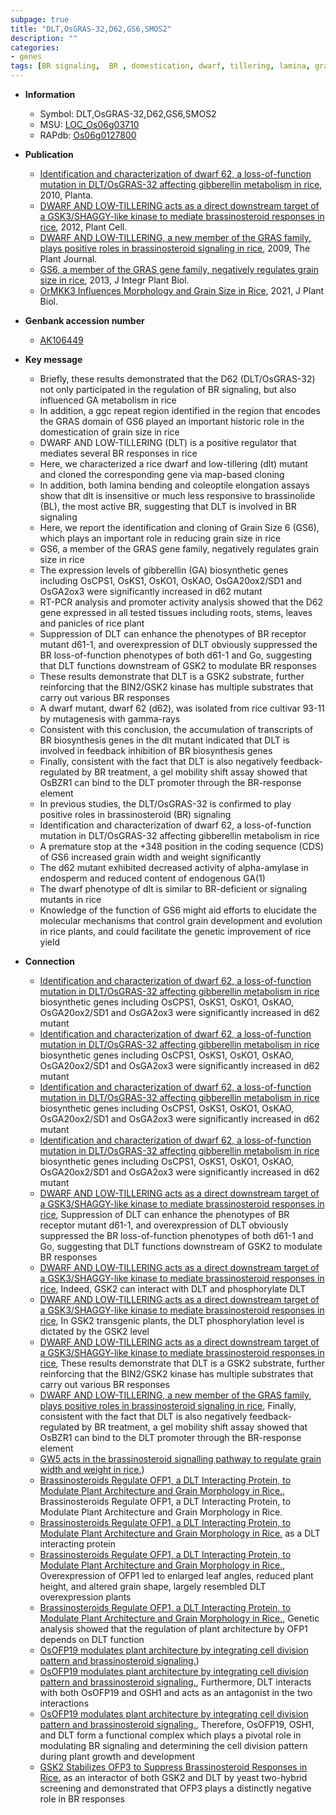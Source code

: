 ```yaml
---
subpage: true
title: "DLT,OsGRAS-32,D62,GS6,SMOS2"
description: ""
categories:
- genes
tags: [BR signaling,  BR , domestication, dwarf, tillering, lamina, grain size, gibberellin,  ga , panicle, tiller, brassinosteroid, grain width, endosperm, stem, grain, yield, root]
---
```


* **Information**  
    + Symbol: DLT,OsGRAS-32,D62,GS6,SMOS2  
    + MSU: [LOC_Os06g03710](http://rice.plantbiology.msu.edu/cgi-bin/ORF_infopage.cgi?orf=LOC_Os06g03710)  
    + RAPdb: [Os06g0127800](http://rapdb.dna.affrc.go.jp/viewer/gbrowse_details/irgsp1?name=Os06g0127800)  

* **Publication**  
    + [Identification and characterization of dwarf 62, a loss-of-function mutation in DLT/OsGRAS-32 affecting gibberellin metabolism in rice](http://www.ncbi.nlm.nih.gov/pubmed?term=Identification+and+characterization+of+dwarf+62,+a+loss-of-function+mutation+in+DLT/OsGRAS-32+affecting+gibberellin+metabolism+in+rice%5BTitle%5D), 2010, Planta.
    + [DWARF AND LOW-TILLERING acts as a direct downstream target of a GSK3/SHAGGY-like kinase to mediate brassinosteroid responses in rice](http://www.ncbi.nlm.nih.gov/pubmed?term=DWARF+AND+LOW-TILLERING+acts+as+a+direct+downstream+target+of+a+GSK3/SHAGGY-like+kinase+to+mediate+brassinosteroid+responses+in+rice%5BTitle%5D), 2012, Plant Cell.
    + [DWARF AND LOW-TILLERING, a new member of the GRAS family, plays positive roles in brassinosteroid signaling in rice](http://www.ncbi.nlm.nih.gov/pubmed?term=DWARF+AND+LOW-TILLERING,+a+new+member+of+the+GRAS+family,+plays+positive+roles+in+brassinosteroid+signaling+in+rice%5BTitle%5D), 2009, The Plant Journal.
    + [GS6, a member of the GRAS gene family, negatively regulates grain size in rice](http://www.ncbi.nlm.nih.gov/pubmed?term=GS6,+a+member+of+the+GRAS+gene+family,+negatively+regulates+grain+size+in+rice%5BTitle%5D), 2013, J Integr Plant Biol.
    + [OrMKK3 Influences Morphology and Grain Size in Rice](http://www.ncbi.nlm.nih.gov/pubmed?term=OrMKK3+Influences+Morphology+and+Grain+Size+in+Rice%5BTitle%5D), 2021, J Plant Biol.

* **Genbank accession number**  
    + [AK106449](http://www.ncbi.nlm.nih.gov/nuccore/AK106449)

* **Key message**  
    + Briefly, these results demonstrated that the D62 (DLT/OsGRAS-32) not only participated in the regulation of BR signaling, but also influenced GA metabolism in rice
    + In addition, a ggc repeat region identified in the region that encodes the GRAS domain of GS6 played an important historic role in the domestication of grain size in rice
    + DWARF AND LOW-TILLERING (DLT) is a positive regulator that mediates several BR responses in rice
    + Here, we characterized a rice dwarf and low-tillering (dlt) mutant and cloned the corresponding gene via map-based cloning
    + In addition, both lamina bending and coleoptile elongation assays show that dlt is insensitive or much less responsive to brassinolide (BL), the most active BR, suggesting that DLT is involved in BR signaling
    + Here, we report the identification and cloning of Grain Size 6 (GS6), which plays an important role in reducing grain size in rice
    + GS6, a member of the GRAS gene family, negatively regulates grain size in rice
    + The expression levels of gibberellin (GA) biosynthetic genes including OsCPS1, OsKS1, OsKO1, OsKAO, OsGA20ox2/SD1 and OsGA2ox3 were significantly increased in d62 mutant
    + RT-PCR analysis and promoter activity analysis showed that the D62 gene expressed in all tested tissues including roots, stems, leaves and panicles of rice plant
    + Suppression of DLT can enhance the phenotypes of BR receptor mutant d61-1, and overexpression of DLT obviously suppressed the BR loss-of-function phenotypes of both d61-1 and Go, suggesting that DLT functions downstream of GSK2 to modulate BR responses
    + These results demonstrate that DLT is a GSK2 substrate, further reinforcing that the BIN2/GSK2 kinase has multiple substrates that carry out various BR responses
    + A dwarf mutant, dwarf 62 (d62), was isolated from rice cultivar 93-11 by mutagenesis with gamma-rays
    + Consistent with this conclusion, the accumulation of transcripts of BR biosynthesis genes in the dlt mutant indicated that DLT is involved in feedback inhibition of BR biosynthesis genes
    + Finally, consistent with the fact that DLT is also negatively feedback-regulated by BR treatment, a gel mobility shift assay showed that OsBZR1 can bind to the DLT promoter through the BR-response element
    + In previous studies, the DLT/OsGRAS-32 is confirmed to play positive roles in brassinosteroid (BR) signaling
    + Identification and characterization of dwarf 62, a loss-of-function mutation in DLT/OsGRAS-32 affecting gibberellin metabolism in rice
    + A premature stop at the +348 position in the coding sequence (CDS) of GS6 increased grain width and weight significantly
    + The d62 mutant exhibited decreased activity of alpha-amylase in endosperm and reduced content of endogenous GA(1)
    + The dwarf phenotype of dlt is similar to BR-deficient or signaling mutants in rice
    + Knowledge of the function of GS6 might aid efforts to elucidate the molecular mechanisms that control grain development and evolution in rice plants, and could facilitate the genetic improvement of rice yield

* **Connection**  
    + [Identification and characterization of dwarf 62, a loss-of-function mutation in DLT/OsGRAS-32 affecting gibberellin metabolism in rice](GA) biosynthetic genes including OsCPS1, OsKS1, OsKO1, OsKAO, OsGA20ox2/SD1 and OsGA2ox3 were significantly increased in d62 mutant
    + [Identification and characterization of dwarf 62, a loss-of-function mutation in DLT/OsGRAS-32 affecting gibberellin metabolism in rice](GA) biosynthetic genes including OsCPS1, OsKS1, OsKO1, OsKAO, OsGA20ox2/SD1 and OsGA2ox3 were significantly increased in d62 mutant
    + [Identification and characterization of dwarf 62, a loss-of-function mutation in DLT/OsGRAS-32 affecting gibberellin metabolism in rice](GA) biosynthetic genes including OsCPS1, OsKS1, OsKO1, OsKAO, OsGA20ox2/SD1 and OsGA2ox3 were significantly increased in d62 mutant
    + [Identification and characterization of dwarf 62, a loss-of-function mutation in DLT/OsGRAS-32 affecting gibberellin metabolism in rice](GA) biosynthetic genes including OsCPS1, OsKS1, OsKO1, OsKAO, OsGA20ox2/SD1 and OsGA2ox3 were significantly increased in d62 mutant
    + [DWARF AND LOW-TILLERING acts as a direct downstream target of a GSK3/SHAGGY-like kinase to mediate brassinosteroid responses in rice](http://www.ncbi.nlm.nih.gov/pubmed?term=DWARF+AND+LOW-TILLERING+acts+as+a+direct+downstream+target+of+a+GSK3/SHAGGY-like+kinase+to+mediate+brassinosteroid+responses+in+rice%5BTitle%5D), Suppression of DLT can enhance the phenotypes of BR receptor mutant d61-1, and overexpression of DLT obviously suppressed the BR loss-of-function phenotypes of both d61-1 and Go, suggesting that DLT functions downstream of GSK2 to modulate BR responses
    + [DWARF AND LOW-TILLERING acts as a direct downstream target of a GSK3/SHAGGY-like kinase to mediate brassinosteroid responses in rice](http://www.ncbi.nlm.nih.gov/pubmed?term=DWARF+AND+LOW-TILLERING+acts+as+a+direct+downstream+target+of+a+GSK3/SHAGGY-like+kinase+to+mediate+brassinosteroid+responses+in+rice%5BTitle%5D), Indeed, GSK2 can interact with DLT and phosphorylate DLT
    + [DWARF AND LOW-TILLERING acts as a direct downstream target of a GSK3/SHAGGY-like kinase to mediate brassinosteroid responses in rice](http://www.ncbi.nlm.nih.gov/pubmed?term=DWARF+AND+LOW-TILLERING+acts+as+a+direct+downstream+target+of+a+GSK3/SHAGGY-like+kinase+to+mediate+brassinosteroid+responses+in+rice%5BTitle%5D), In GSK2 transgenic plants, the DLT phosphorylation level is dictated by the GSK2 level
    + [DWARF AND LOW-TILLERING acts as a direct downstream target of a GSK3/SHAGGY-like kinase to mediate brassinosteroid responses in rice](http://www.ncbi.nlm.nih.gov/pubmed?term=DWARF+AND+LOW-TILLERING+acts+as+a+direct+downstream+target+of+a+GSK3/SHAGGY-like+kinase+to+mediate+brassinosteroid+responses+in+rice%5BTitle%5D), These results demonstrate that DLT is a GSK2 substrate, further reinforcing that the BIN2/GSK2 kinase has multiple substrates that carry out various BR responses
    + [DWARF AND LOW-TILLERING, a new member of the GRAS family, plays positive roles in brassinosteroid signaling in rice](http://www.ncbi.nlm.nih.gov/pubmed?term=DWARF+AND+LOW-TILLERING,+a+new+member+of+the+GRAS+family,+plays+positive+roles+in+brassinosteroid+signaling+in+rice%5BTitle%5D), Finally, consistent with the fact that DLT is also negatively feedback-regulated by BR treatment, a gel mobility shift assay showed that OsBZR1 can bind to the DLT promoter through the BR-response element
    + [GW5 acts in the brassinosteroid signalling pathway to regulate grain width and weight in rice.](including+grain+width+and+weight))
    + [Brassinosteroids Regulate OFP1, a DLT Interacting Protein, to Modulate Plant Architecture and Grain Morphology in Rice.](http://www.ncbi.nlm.nih.gov/pubmed?term=Brassinosteroids+Regulate+OFP1,+a+DLT+Interacting+Protein,+to+Modulate+Plant+Architecture+and+Grain+Morphology+in+Rice.%5BTitle%5D), Brassinosteroids Regulate OFP1, a DLT Interacting Protein, to Modulate Plant Architecture and Grain Morphology in Rice.
    + [Brassinosteroids Regulate OFP1, a DLT Interacting Protein, to Modulate Plant Architecture and Grain Morphology in Rice.](OFP1) as a DLT interacting protein
    + [Brassinosteroids Regulate OFP1, a DLT Interacting Protein, to Modulate Plant Architecture and Grain Morphology in Rice.](http://www.ncbi.nlm.nih.gov/pubmed?term=Brassinosteroids+Regulate+OFP1,+a+DLT+Interacting+Protein,+to+Modulate+Plant+Architecture+and+Grain+Morphology+in+Rice.%5BTitle%5D),  Overexpression of OFP1 led to enlarged leaf angles, reduced plant height, and altered grain shape, largely resembled DLT overexpression plants
    + [Brassinosteroids Regulate OFP1, a DLT Interacting Protein, to Modulate Plant Architecture and Grain Morphology in Rice.](http://www.ncbi.nlm.nih.gov/pubmed?term=Brassinosteroids+Regulate+OFP1,+a+DLT+Interacting+Protein,+to+Modulate+Plant+Architecture+and+Grain+Morphology+in+Rice.%5BTitle%5D),  Genetic analysis showed that the regulation of plant architecture by OFP1 depends on DLT function
    + [OsOFP19 modulates plant architecture by integrating cell division pattern and brassinosteroid signaling.](Oryza+sativa+homeobox1))
    + [OsOFP19 modulates plant architecture by integrating cell division pattern and brassinosteroid signaling.](http://www.ncbi.nlm.nih.gov/pubmed?term=OsOFP19+modulates+plant+architecture+by+integrating+cell+division+pattern+and+brassinosteroid+signaling.%5BTitle%5D),  Furthermore, DLT interacts with both OsOFP19 and OSH1 and acts as an antagonist in the two interactions
    + [OsOFP19 modulates plant architecture by integrating cell division pattern and brassinosteroid signaling.](http://www.ncbi.nlm.nih.gov/pubmed?term=OsOFP19+modulates+plant+architecture+by+integrating+cell+division+pattern+and+brassinosteroid+signaling.%5BTitle%5D),  Therefore, OsOFP19, OSH1, and DLT form a functional complex which plays a pivotal role in modulating BR signaling and determining the cell division pattern during plant growth and development
    + [GSK2 Stabilizes OFP3 to Suppress Brassinosteroid Responses in Rice.](OVATE+FAMILY+PROTEIN+3) as an interactor of both GSK2 and DLT by yeast two-hybrid screening and demonstrated that OFP3 plays a distinctly negative role in BR responses



